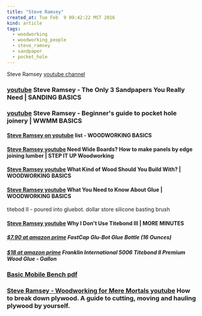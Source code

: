 ```yaml
---
title: "Steve Ramsey"
created_at: Tue Feb  9 09:42:22 MST 2016
kind: article
tags:
  - woodworking
  - woodworking_people
  - steve_ramsey
  - sandpaper
  - pocket_hole
---
```


Steve Ramsey <a href="https://www.youtube.com/user/stevinmarin" target="_blank">youtube channel</a>


### <a href="https://www.youtube.com/watch?v=mKairfMzc6Q" target="_blank">youtube</a> Steve Ramsey - The Only 3 Sandpapers You Really Need | SANDING BASICS


### <a href="https://www.youtube.com/watch?v=mvO6zaIUO18" target="_blank">youtube</a> Steve Ramsey - Beginner's guide to pocket hole joinery | WWMM BASICS

<h4>
  <a href="https://www.youtube.com/watch?v=91v0Yg1L4ok&list=PL2Y7G15DrVt5hGupHwu78-WZIcXpziUJ-" target="_blank">Steve Ramsey on youtube</a>
  list - WOODWORKING BASICS
</h4>

<h4>
  <a href="https://www.youtube.com/watch?v=9rgfrHyJ6i0" target="_blank">Steve Ramsey youtube</a>
  Need Wide Boards? How to make panels by edge joining lumber | STEP IT UP Woodworking
</h4>

<h4>
  <a href="https://www.youtube.com/watch?v=y7gLvEYoBu0" target="_blank">Steve Ramsey youtube</a>
  What Kind of Wood Should You Build With? | WOODWORKING BASICS
</h4>


<h4>
  <a href="https://www.youtube.com/watch?v=Esvb64fUQ10" target="_blank">Steve Ramsey youtube</a>
  What You Need to Know About Glue | WOODWORKING BASICS
</h4>

titebod II - poured into gluebot.
dollar store silicone basting brush

<h4>
  <a href="https://www.youtube.com/watch?v=Tb_BODVUi3g" target="_blank">Steve Ramsey youtube</a>
  Why I Don't Use Titebond III | MORE MINUTES
</h4>

<h5>
  <a href="https://www.amazon.com/FastCap-Glu-Bot-Glue-Bottle-Ounces/dp/B0006IUW8G" target="_blank">$7.90 at amazon prime</a>
  FastCap Glu-Bot Glue Bottle (16 Ounces)
</h5>

<h5>
  <a href="https://www.amazon.com/Franklin-International-5006-Titebond-Premium/dp/B0000223UQ" target="_blank">$18 at amazon prime</a>
  Franklin International 5006 Titebond II Premium Wood Glue - Gallon
</h5>

<h3>
  <a href="/assets/pdf/Basic-Mobile-Workbench-METRIC-1-steve-ramsey.pdf" target="_blank">Basic Mobile Bench pdf</a>
</h3>

<h3>
  <a href="https://www.youtube.com/watch?v=7bzxhv_Q33Q" target="_blank">Steve Ramsey - Woodworking for Mere Mortals youtube</a>
  How to break down plywood. A guide to cutting, moving and hauling plywood by yourself.
</h3>

<!--
html boilerplate
<a href="" target="_blank"></a>
<a name=""></a>
<img src="" width="400px">
<ul>
  <li></li>
</ul>
<pre>
</pre>
<pre><code>
</code></pre>
<math xmlns='http://www.w3.org/1998/Math/MathML' display='block'>
</math>
-->
